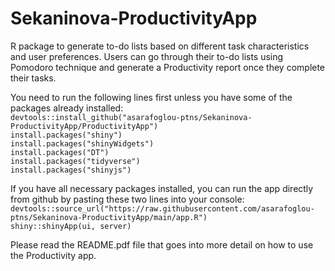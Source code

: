 # Sekaninova-ProductivityApp
R package to generate to-do lists based on different task characteristics and user preferences. Users can go through their to-do lists using Pomodoro technique and generate a Productivity report once they complete their tasks. 

You need to run the following lines first unless you have some of the packages already installed:  
`devtools::install_github("asarafoglou-ptns/Sekaninova-ProductivityApp/ProductivityApp")`  
`install.packages("shiny")`  
`install.packages("shinyWidgets")`  
`install.packages("DT")`  
`install.packages("tidyverse")`  
`install.packages("shinyjs")`  

If you have all necessary packages installed, you can run the app directly from github by pasting these two lines into your console:  
`devtools::source_url("https://raw.githubusercontent.com/asarafoglou-ptns/Sekaninova-ProductivityApp/main/app.R")`  
`shiny::shinyApp(ui, server)`  

Please read the README.pdf file that goes into more detail on how to use the Productivity app. 

